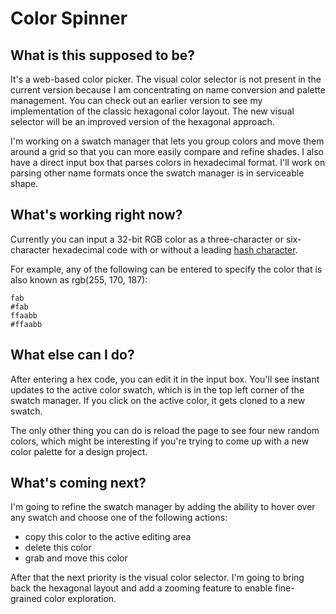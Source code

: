 # Color Spinner


## What is this supposed to be?

It's a web-based color picker. The visual color selector is not
present in the current version because I am concentrating on name
conversion and palette management. You can check out an earlier
version to see my implementation of the classic hexagonal color
layout. The new visual selector will be an improved version of the
hexagonal approach.

I'm working on a swatch manager that lets you group colors and move
them around a grid so that you can more easily compare and refine
shades. I also have a direct input box that parses colors in
hexadecimal format. I'll work on parsing other name formats once
the swatch manager is in serviceable shape.


## What's working right now?

Currently you can input a 32-bit RGB color as a three-character or
six-character hexadecimal code with or without a leading [hash
character](https://en.wikipedia.org/wiki/Number_sign).

For example, any of the following can be entered to specify the
color that is also known as rgb(255, 170, 187):

```
fab
#fab
ffaabb
#ffaabb
```


## What else can I do?

After entering a hex code, you can edit it in the input box. You'll
see instant updates to the active color swatch, which is in the top
left corner of the swatch manager. If you click on the active color,
it gets cloned to a new swatch.

The only other thing you can do is reload the page to see four new
random colors, which might be interesting if you're trying to come
up with a new color palette for a design project.


## What's coming next?

I'm going to refine the swatch manager by adding the ability to
hover over any swatch and choose one of the following actions:

- copy this color to the active editing area
- delete this color
- grab and move this color

After that the next priority is the visual color selector. I'm going
to bring back the hexagonal layout and add a zooming feature to
enable fine-grained color exploration.


